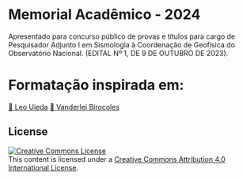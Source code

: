 # Memorial Acadêmico - 2024

Apresentado para concurso público de provas e títulos para cargo de Pesquisador Adjunto I em Sismologia à Coordenação de Geofísica do Observatório Nacional.
(EDITAL Nº 1, DE 9 DE OUTUBRO DE 2023).


# Formatação inspirada em:

[📝 Leo Uieda](https://github.com/leouieda/memorial2023)
[📝 Vanderlei Birocoles](https://github.com/birocoles/memos)

## License

<a rel="license" href="http://creativecommons.org/licenses/by/4.0/"><img
alt="Creative Commons License" style="border-width:0"
src="https://i.creativecommons.org/l/by/4.0/88x31.png" /></a><br>
This content is licensed under a <a rel="license"
href="http://creativecommons.org/licenses/by/4.0/">Creative Commons Attribution
4.0 International License</a>.
